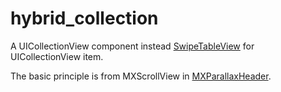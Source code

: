 # hybrid_collection

A UICollectionView component instead [SwipeTableView](https://github.com/Roylee-ML/SwipeTableView) for UICollectionView item.

The basic principle is from MXScrollView in [MXParallaxHeader](https://github.com/maxep/MXParallaxHeader).

